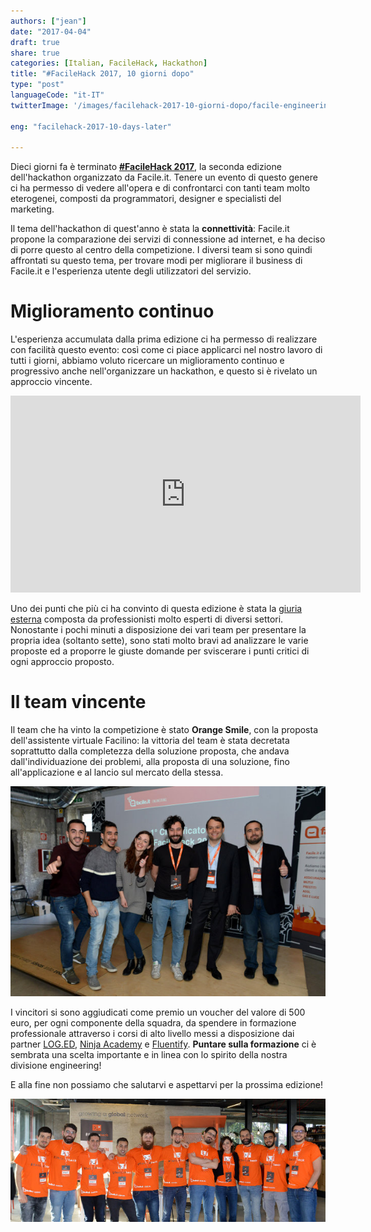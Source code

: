 ```yaml
---
authors: ["jean"]
date: "2017-04-04"
draft: true
share: true
categories: [Italian, FacileHack, Hackathon]
title: "#FacileHack 2017, 10 giorni dopo"
type: "post"
languageCode: "it-IT"
twitterImage: '/images/facilehack-2017-10-giorni-dopo/facile-engineering-team.jpg'

eng: "facilehack-2017-10-days-later"

---
```

Dieci giorni fa è terminato [**#FacileHack 2017**](http://hackathon.facile.it/2017.html), la seconda edizione dell'hackathon organizzato da Facile.it. Tenere un evento di questo genere ci ha permesso di vedere all'opera e di confrontarci con tanti team molto eterogenei, composti da programmatori, designer e specialisti del marketing.

Il tema dell'hackathon di quest'anno è stata la **connettività**: Facile.it propone la comparazione dei servizi di connessione ad internet, e ha deciso di porre questo al centro della competizione. I diversi team si sono quindi affrontati su questo tema, per trovare modi per migliorare il business di Facile.it e l'esperienza utente degli utilizzatori del servizio.

# Miglioramento continuo
L'esperienza accumulata dalla prima edizione ci ha permesso di realizzare con facilità questo evento: così come ci piace applicarci nel nostro lavoro di tutti i giorni, abbiamo voluto ricercare un miglioramento continuo e progressivo anche nell'organizzare un hackathon, e questo si è rivelato un approccio vincente.
  
<div style="text-align: center">
<iframe width="560" height="315" src="https://www.youtube.com/embed/X-OdVcH7CMs" frameborder="0" allowfullscreen></iframe>
</div>

Uno dei punti che più ci ha convinto di questa edizione è stata la [giuria esterna](http://hackathon.facile.it/2017.html#giuria) composta da professionisti molto esperti di diversi settori. Nonostante i pochi minuti a disposizione dei vari team per presentare la propria idea (soltanto sette), sono stati molto bravi ad analizzare le varie proposte ed a proporre le giuste domande per sviscerare i punti critici di ogni approccio proposto.

# Il team vincente
Il team che ha vinto la competizione è stato **Orange Smile**, con la proposta dell'assistente virtuale Facilino: la vittoria del team è stata decretata soprattutto dalla completezza della soluzione proposta, che andava dall'individuazione dei problemi, alla proposta di una soluzione, fino all'applicazione e al lancio sul mercato della stessa.

<div style="text-align: center">
<img src="/images/facilehack-2017-10-giorni-dopo/orange-smile.jpg" title="I vincitori di #FacileHack 2017: team Orange Smile"/>
</div>

I vincitori si sono aggiudicati come premio un voucher del valore di 500 euro, per ogni componente della squadra, da spendere in formazione professionale attraverso i corsi di alto livello messi a disposizione dai partner [LOG.ED](https://www.enter.it/it/ecosystem/education/), [Ninja Academy](http://www.ninjacademy.it/) e [Fluentify](https://www.fluentify.com/). **Puntare sulla formazione** ci è sembrata una scelta importante e in linea con lo spirito della nostra divisione engineering!

E alla fine non possiamo che salutarvi e aspettarvi per la prossima edizione!

<div style="text-align: center; margin-bottom: 2em">
<img src="/images/facilehack-2017-10-giorni-dopo/facile-engineering-team.jpg" title="FacileHack engineering team"/>
</div>
